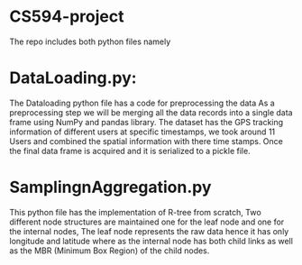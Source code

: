 # CS594-project
The repo includes both python files namely 

# DataLoading.py:
The Dataloading python file has a code for preprocessing the data As a preprocessing step we will be merging all the data records into a single data frame
using NumPy and pandas library. The dataset has the GPS tracking information of different users at specific timestamps, we took around 11 Users and 
combined the spatial information with there time stamps. Once the final data frame is acquired and it is serialized to a pickle file.

# SamplingnAggregation.py
This python file has the implementation of R-tree from scratch, Two different node structures are maintained one for the leaf node and one for the internal
nodes, The leaf node represents the raw data hence it has only longitude and latitude where as the internal node has both child links as well as the MBR 
(Minimum Box Region) of the child nodes.
